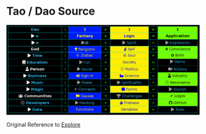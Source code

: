 # Tao / Dao Source

![](./img/source.png)

Original Reference to [Explore](https://wiki.odicforcesounds.com/art/#/tool/kit)



